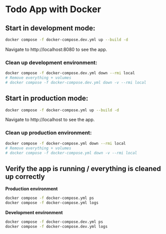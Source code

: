 # Todo App with Docker


## Start in development mode:
```bash
docker compose -f docker-compose.dev.yml up --build -d
```

Navigate to http://localhost:8080 to see the app.

### Clean up development environment:
```bash
docker compose -f docker-compose.dev.yml down --rmi local
# Remove everything + volumes
# docker compose -f docker-compose.dev.yml down -v --rmi local
```

## Start in production mode:
```bash
docker compose -f docker-compose.yml up --build -d
```

Navigate to http://localhost to see the app.


### Clean up production environment:
```bash
docker compose -f docker-compose.yml down --rmi local
# Remove everything + volumes
# docker compose -f docker-compose.yml down -v --rmi local
```

## Verify the app is running / everything is cleaned up correctly


**Production environment**
```bash
docker compose -f docker-compose.yml ps
docker compose -f docker-compose.yml logs
```

**Development environment**
```bash
docker compose -f docker-compose.dev.yml ps
docker compose -f docker-compose.dev.yml logs
```

